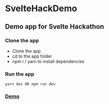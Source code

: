# SvelteHackDemo

## Demo app for Svelte Hackathon

### Clone the app

- Clone the app 
- cd to the app folder
- npm i / yarn to install dependencies

### Run the app
```
yarn dev OR npm run dev
```

### [Demo](https://github.com/srikantgdev/sveltehackdemo/blob/main/sveltehackdemo.gif)
